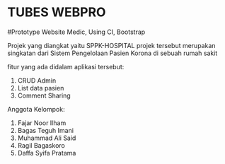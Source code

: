 # TUBES WEBPRO 
#Prototype Website Medic, Using CI, Bootstrap

Projek yang diangkat yaitu SPPK-HOSPITAL
projek tersebut merupakan singkatan dari Sistem Pengelolaan Pasien Korona di sebuah rumah sakit

fitur yang ada didalam aplikasi tersebut:
1. CRUD Admin
2. List data pasien
3. Comment Sharing

Anggota Kelompok:
1. Fajar Noor Ilham
2. Bagas Teguh Imani
3. Muhammad Ali Said
4. Ragil Bagaskoro
5. Daffa Syifa Pratama
